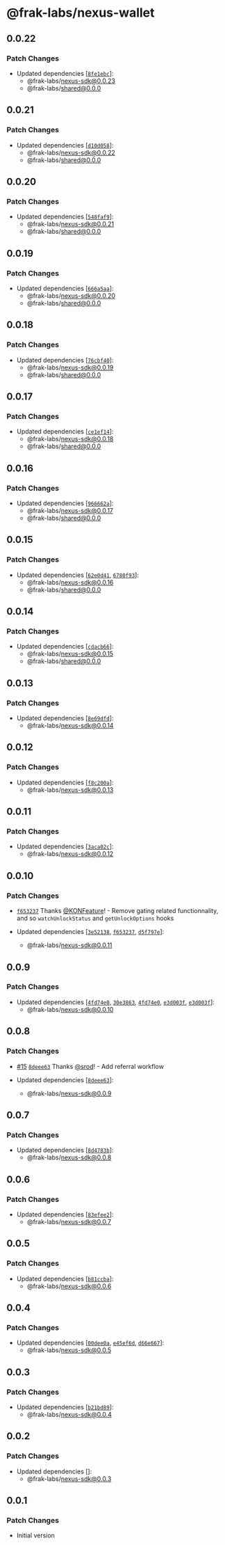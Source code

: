 # @frak-labs/nexus-wallet

## 0.0.22

### Patch Changes

- Updated dependencies [[`8fe1ebc`](https://github.com/frak-id/wallet/commit/8fe1ebc83ec96c6468aad013d9deb03c838b6987)]:
  - @frak-labs/nexus-sdk@0.0.23
  - @frak-labs/shared@0.0.0

## 0.0.21

### Patch Changes

- Updated dependencies [[`d10d058`](https://github.com/frak-id/wallet/commit/d10d05891bb2bf4f38a3a05edac023251e4133aa)]:
  - @frak-labs/nexus-sdk@0.0.22
  - @frak-labs/shared@0.0.0

## 0.0.20

### Patch Changes

- Updated dependencies [[`548faf9`](https://github.com/frak-id/wallet/commit/548faf907fbe376160c57a882174fb2794bf15cb)]:
  - @frak-labs/nexus-sdk@0.0.21
  - @frak-labs/shared@0.0.0

## 0.0.19

### Patch Changes

- Updated dependencies [[`666a5aa`](https://github.com/frak-id/wallet/commit/666a5aa89cb2d2281a2e88f66cca53a68dcef5d1)]:
  - @frak-labs/nexus-sdk@0.0.20
  - @frak-labs/shared@0.0.0

## 0.0.18

### Patch Changes

- Updated dependencies [[`76cbf40`](https://github.com/frak-id/wallet/commit/76cbf40a2be2b493be0532f2de9c19d8c198b1d0)]:
  - @frak-labs/nexus-sdk@0.0.19
  - @frak-labs/shared@0.0.0

## 0.0.17

### Patch Changes

- Updated dependencies [[`ce1ef14`](https://github.com/frak-id/wallet/commit/ce1ef14a920b186e2572c54d685937b47761c221)]:
  - @frak-labs/nexus-sdk@0.0.18
  - @frak-labs/shared@0.0.0

## 0.0.16

### Patch Changes

- Updated dependencies [[`966662a`](https://github.com/frak-id/wallet/commit/966662a21f778c2560bf73ddd62f614dbc3376bb)]:
  - @frak-labs/nexus-sdk@0.0.17
  - @frak-labs/shared@0.0.0

## 0.0.15

### Patch Changes

- Updated dependencies [[`62e0d41`](https://github.com/frak-id/wallet/commit/62e0d41cffd532cf037fa39a885f8e31f92270cb), [`6780f93`](https://github.com/frak-id/wallet/commit/6780f939a3827ebf05beab74ae1cde2f4bfad16b)]:
  - @frak-labs/nexus-sdk@0.0.16
  - @frak-labs/shared@0.0.0

## 0.0.14

### Patch Changes

- Updated dependencies [[`cdacb66`](https://github.com/frak-id/wallet/commit/cdacb6685516e9a1a6e7a3c4d87abd3f888853ef)]:
  - @frak-labs/nexus-sdk@0.0.15
  - @frak-labs/shared@0.0.0

## 0.0.13

### Patch Changes

- Updated dependencies [[`8e69dfd`](https://github.com/frak-id/wallet/commit/8e69dfd51015bfbbe9f02d2ae5431da1459e7a1f)]:
  - @frak-labs/nexus-sdk@0.0.14

## 0.0.12

### Patch Changes

- Updated dependencies [[`f8c200a`](https://github.com/frak-id/wallet/commit/f8c200acb1304b9390509ad440a47ba336b578d9)]:
  - @frak-labs/nexus-sdk@0.0.13

## 0.0.11

### Patch Changes

- Updated dependencies [[`3aca02c`](https://github.com/frak-id/wallet/commit/3aca02c223236c3d176edff6130d8ebb874262d5)]:
  - @frak-labs/nexus-sdk@0.0.12

## 0.0.10

### Patch Changes

- [`f653237`](https://github.com/frak-id/wallet/commit/f653237a1b2b4d4cba926ebc01dba1d9c5d9b717) Thanks [@KONFeature](https://github.com/KONFeature)! - Remove gating related functionnality, and so `watchUnlockStatus` and `getUnlockOptions` hooks

- Updated dependencies [[`3e52138`](https://github.com/frak-id/wallet/commit/3e521385bb1c0e452da21eb746781730c9269250), [`f653237`](https://github.com/frak-id/wallet/commit/f653237a1b2b4d4cba926ebc01dba1d9c5d9b717), [`d5f797e`](https://github.com/frak-id/wallet/commit/d5f797e6c981fef852df523d7ea6a6baebb59af7)]:
  - @frak-labs/nexus-sdk@0.0.11

## 0.0.9

### Patch Changes

- Updated dependencies [[`4fd74e0`](https://github.com/frak-id/wallet/commit/4fd74e03d93584109e9a308900fc4a30f517724c), [`30e3863`](https://github.com/frak-id/wallet/commit/30e3863dfdbfa80d319d988226b64d73c668a7bf), [`4fd74e0`](https://github.com/frak-id/wallet/commit/4fd74e03d93584109e9a308900fc4a30f517724c), [`e3d003f`](https://github.com/frak-id/wallet/commit/e3d003f046b5215c83711af7758da76002216617), [`e3d003f`](https://github.com/frak-id/wallet/commit/e3d003f046b5215c83711af7758da76002216617)]:
  - @frak-labs/nexus-sdk@0.0.10

## 0.0.8

### Patch Changes

- [#15](https://github.com/frak-id/wallet/pull/15) [`8deee63`](https://github.com/frak-id/wallet/commit/8deee631ca182dc85dd29f157ae27350f7809c94) Thanks [@srod](https://github.com/srod)! - Add referral workflow

- Updated dependencies [[`8deee63`](https://github.com/frak-id/wallet/commit/8deee631ca182dc85dd29f157ae27350f7809c94)]:
  - @frak-labs/nexus-sdk@0.0.9

## 0.0.7

### Patch Changes

- Updated dependencies [[`8d4783b`](https://github.com/frak-id/wallet/commit/8d4783b0ba0143a720bfd765711932fa634f5ce4)]:
  - @frak-labs/nexus-sdk@0.0.8

## 0.0.6

### Patch Changes

- Updated dependencies [[`83efee2`](https://github.com/frak-id/wallet/commit/83efee2971b163465eb34bce5de26f9c08c1e180)]:
  - @frak-labs/nexus-sdk@0.0.7

## 0.0.5

### Patch Changes

- Updated dependencies [[`b81ccba`](https://github.com/frak-id/wallet/commit/b81ccbafdc630d56b2f343e84b9d9df2b2e15668)]:
  - @frak-labs/nexus-sdk@0.0.6

## 0.0.4

### Patch Changes

- Updated dependencies [[`00dee0a`](https://github.com/frak-id/wallet/commit/00dee0a3d8750eddb69c2c138489ef0599ecb36c), [`e45ef6d`](https://github.com/frak-id/wallet/commit/e45ef6d081dd7d4e0c868e31ce22412332925e80), [`d66e667`](https://github.com/frak-id/wallet/commit/d66e667a0f62f6f81f4e01af665b20f85cb10a1b)]:
  - @frak-labs/nexus-sdk@0.0.5

## 0.0.3

### Patch Changes

- Updated dependencies [[`b21bd89`](https://github.com/frak-id/wallet/commit/b21bd89a501243b011a3daa673af10badbe632f2)]:
  - @frak-labs/nexus-sdk@0.0.4

## 0.0.2

### Patch Changes

- Updated dependencies []:
  - @frak-labs/nexus-sdk@0.0.3

## 0.0.1

### Patch Changes

- Initial version
